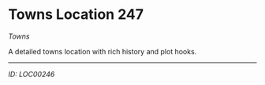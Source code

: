 # Towns Location 247

*Towns*

A detailed towns location with rich history and plot hooks.

---
*ID: LOC00246*